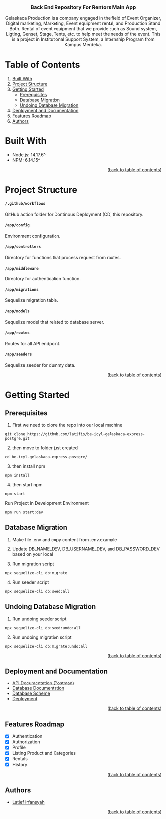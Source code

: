 <h3 align="center">
  
  Back End Repository For Rentors Main App
</h5>

<p align="center">
Gelaskaca Production is a company engaged in the field of Event Organizer, Digital marketing, Marketing, Event equipment rental, and Production Stand Both. Rental of event equipment that we provide such as Sound system, Ligting, Genset, Stage, Tents, etc. to help meet the needs of the event. This is a project in Institutional Support System, a Internship Program from Kampus Merdeka.
</p>

<div id="top"></div>

# Table of Contents

<ol>
  <li><a href="#built-with">Built With</a></li>
  <li><a href="#project-structure">Project Structure</a></li>
  <li>
    <a href="#getting-started">Getting Started</a>
    <ul>
      <li><a href="#prerequisites">Prerequisites</a></li>
      <li><a href="#database-migration">Database Migration</a></li>
      <li><a href="#undoing-database-migration">Undoing Database Migration</a></li>
    </ul>
  </li>
  <li><a href="#deployment-and-documentation">Deployment and Documentation</a></li>
  <li><a href="#features-roadmap">Features Roadmap</a></li>
  <li><a href="#authors">Authors</a></li>
</ol>

# Built With

- Node.js: 14.17.6^
- NPM: 6.14.15^

<p align="right">(<a href="#top">back to table of contents</a>)</p>

# Project Structure

#### `/.github/workflows`
GitHub action folder for Continous Deployment (CD) this repository.

#### `/app/config`
Environment configuration.

#### `/app/controllers`
Directory for functions that process request from routes.

#### `/app/middleware`
Directory for authentication function.

#### `/app/migrations`
Sequelize migration table.

#### `/app/models`
Sequelize model that related to database server.

#### `/app/routes`
Routes for all API endpoint.

#### `/app/seeders`
Sequelize seeder for dummy data.

<p align="right">(<a href="#top">back to table of contents</a>)</p>

# Getting Started

## Prerequisites

1. First we need to clone the repo into our local machine

```
git clone https://github.com/latifis/be-icyl-gelaskaca-express-postgre.git
```

2. then move to folder just created

```
cd be-icyl-gelaskaca-express-postgre/
```

3. then install npm

```
npm install
```

4. then start npm

```
npm start
```

Run Project in Development Environment
```
npm run start:dev
```

## Database Migration

1. Make file .env and copy content from .env.example

2. Update DB_NAME_DEV, DB_USERNAME_DEV, and DB_PASSWORD_DEV based on your local

3. Run migration script

```
npx sequelize-cli db:migrate
```

4. Run seeder script

```
npx sequelize-cli db:seed:all
```

## Undoing Database Migration

1. Run undoing seeder script

```
npx sequelize-cli db:seed:undo:all
```

2. Run undoing migration script

```
npx sequelize-cli db:migrate:undo:all
```

<p align="right">(<a href="#top">back to table of contents</a>)</p>

## Deployment and Documentation

- [API Documentation (Postman)](https://documenter.getpostman.com/)
- [Database Documentation](https://docs.google.com/spreadsheets/)
- [Database Scheme](https://drive.google.com/drive/folders/)
- [Deployment](https://be-server.gelaskaca.com/)

<p align="right">(<a href="#top">back to table of contents</a>)</p>

## Features Roadmap

- [x] Authentication
- [x] Authorization
- [x] Profile
- [x] Listing Product and Categories
- [x] Rentals
- [x] History

<p align="right">(<a href="#top">back to table of contents</a>)</p>

## Authors
- [Latief Irfansyah](mailto:latifirfansyah@gmail.com)

<p align="right">(<a href="#top">back to table of contents</a>)</p>
